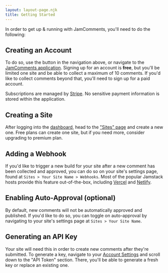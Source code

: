 ```yaml
---
layout: layout-page.njk
title: Getting Started
---
```


In order to get up & running with JamComments, you'll need to do the following:

## Creating an Account

To do so, use the button in the navigation above, or navigate to the [JamComments application](http://go.jamcomments.com/). Signing up for an account is **free**, but you'll be limited one site and be able to collect a maximum of 10 comments. If you'd like to collect comments beyond that, you'll need to sign up for a paid account.

Subscriptions are managed by [Stripe](https://stripe.com). No sensitive payment information is stored within the application.

## Creating a Site

After logging into the [dashboard](https://go.jamcomments.com), head to the ["Sites" page](https://go.jamcomments.com/sites) and create a new one. Free plans can create one site, but if you need more, consider upgrading to premium plan.

## Adding a Webhook

If you'd like to trigger a new build for your site after a new comment has been collected and approved, you can do so on your site's settings page, found at `Sites > Your Site Name > Webhooks`. Most of the popular Jamstack hosts provide this feature out-of-the-box, including [Vercel](https://vercel.com/docs/more/deploy-hooks) and [Netlify](https://docs.netlify.com/configure-builds/build-hooks/).

## Enabling Auto-Approval (optional)

By default, new comments will not be automatically approved and published. If you'd like to do so, you can toggle on auto-approval by navigating to your site's settings page at `Sites > Your Site Name`.

## Generating an API Key

Your site will need this in order to create new comments after they're submitted. To generate a key, navigate to your [Account Settings](https://go.jamcomments.com/settings) and scroll down to the "API Token" section. There, you'll be able to generate a fresh key or replace an existing one.
